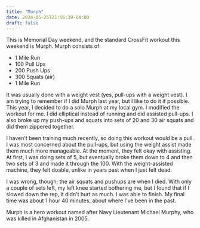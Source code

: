 ```yaml
---
title: "Murph"
date: 2024-05-25T21:56:39-04:00
draft: false
---
```


This is Memorial Day weekend, and the standard CrossFit workout this weekend is Murph. Murph consists of:

- 1 Mile Run
- 100 Pull Ups
- 200 Push Ups
- 300 Squats (air)
- 1 Mile Run

It was usually done with a weight vest (yes, pull-ups with a weight vest). I am trying to remember if I did Murph last year, but I like to do it if possible. This year, I decided to do a solo Murph at my local gym. I modified the workout for me. I did elliptical instead of running and did assisted pull-ups. I also broke up my push-ups and squats into sets of 20 and 30 air squats and did them zippered together.

I haven't been training much recently, so doing this workout would be a pull. I was most concerned about the pull-ups, but using the weight assist made them much more manageable. At the moment, they felt okay with assisting. At first, I was doing sets of 5, but eventually broke them down to 4 and then two sets of 3 and made it through the 100. With the weight-assisted machine, they felt doable, unlike in years past when I just felt dead.

I was wrong, though; the air squats and pushups are when I died. With only a couple of sets left, my left knee started bothering me, but I found that if I slowed down the rep, it didn't hurt as much. I was able to finish. My final time was about 1 hour 40 minutes, about where I've been in the past.

Murph is a hero workout named after Navy Lieutenant Michael Murphy, who was killed in Afghanistan in 2005.
